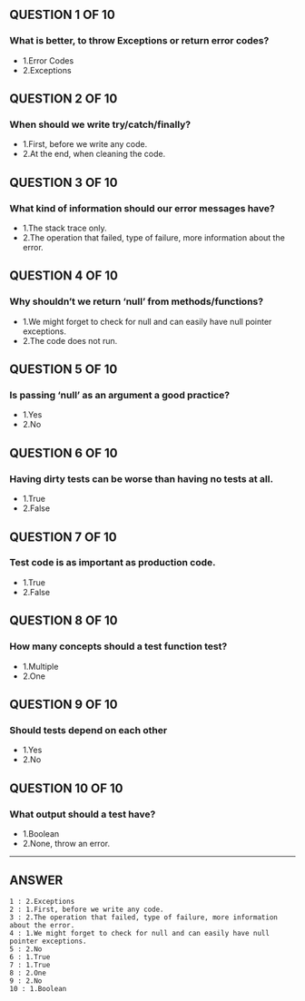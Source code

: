 ## QUESTION 1 OF 10
### What is better, to throw Exceptions or return error codes?
 - 1.Error Codes
 - 2.Exceptions

## QUESTION 2 OF 10
### When should we write try/catch/finally?
 - 1.First, before we write any code.
 - 2.At the end, when cleaning the code.

## QUESTION 3 OF 10
### What kind of information should our error messages have?
 - 1.The stack trace only.
 - 2.The operation that failed, type of failure, more information about the error.

## QUESTION 4 OF 10
### Why shouldn’t we return ‘null’ from methods/functions?
 - 1.We might forget to check for null and can easily have null pointer exceptions.
 - 2.The code does not run.

## QUESTION 5 OF 10
### Is passing ‘null’ as an argument a good practice?
 - 1.Yes
 - 2.No

## QUESTION 6 OF 10
### Having dirty tests can be worse than having no tests at all.
 - 1.True
 - 2.False

## QUESTION 7 OF 10
### Test code is as important as production code.
 - 1.True
 - 2.False

## QUESTION 8 OF 10
### How many concepts should a test function test?
 - 1.Multiple
 - 2.One

## QUESTION 9 OF 10
### Should tests depend on each other
 - 1.Yes
 - 2.No

## QUESTION 10 OF 10
### What output should a test have?
 - 1.Boolean
 - 2.None, throw an error.

---

## ANSWER
```
1 : 2.Exceptions
2 : 1.First, before we write any code.
3 : 2.The operation that failed, type of failure, more information about the error.
4 : 1.We might forget to check for null and can easily have null pointer exceptions.
5 : 2.No
6 : 1.True
7 : 1.True
8 : 2.One
9 : 2.No
10 : 1.Boolean
```